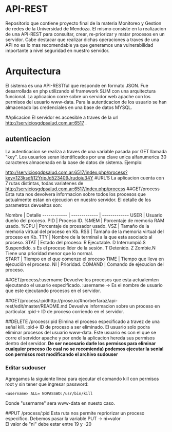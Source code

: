 # API-REST
Repositorio que contiene proyecto final de la materia Monitoreo y Gestion de redes de la Universidad de Mendoza.
El mismo consiste en la realizacion de una API-REST para consultar, crear, re-priorizar y matar procesos en un servidor. Cabe destacar que realizar dichas operaciones a traves de una API no es lo mas recomendable ya que generamos una vulnerabilidad importante a nivel seguridad en nuestro servidor.

# Arquitectura
El sistema es una API-RESTful que responde en formato JSON. Fue desarrollada en php utilizando el framework SLIM con una arquitectura funcional. La aplicacion corre sobre un servidor web apache con los permisos del usuario www-data.
Para la autenticacion de los usuario se han almacenado las credenciales en una base de datos MYSQL.

#Aplicacion
El servidor es accesible a traves de la url http://serviciosgdpsalud.com.ar:6517 .
## autenticacion
La autenticacion se realiza a traves de una variable pasada por GET llamada "key". Los usuarios seran identificados por una clave unica alfanumerica 30 caracteres almacenada en la base de datos de sistema. Ejemplo:

http://serviciosgdpsalud.com.ar:6517/index.php/process?key=123ksdfj12YripJd523409Jrudoiu34Y
#URL'S
La aplicacion cuenta con 7 rutas distintas, todas variatenes de http://serviciosgdpsalud.com.ar:6517/index.php/process
##GET/process
Esta ruta nos devolvera informacion sobre todos los procesos que actualmente estan en ejecucion en nuestro servidor.
El detalle de los parametros devueltos son:

Nombre | Detalle
------------ | ------------- | -------------
USER | Usuario dueño del proceso.
PID | Proceso ID.
%MEM | Porcentaje de memoria RAM usado.
%CPU | Porcentaje de prcesador usado.
VSZ | Tamaño de la memoria virtual del proceso en Kb.
RSS | Tamaño de la memoria virtual del proceso en Kb.
TTY | Nombre de la terminal a la que esta asociado al proceso.
STAT | Estado del proceso: R Ejecutable. D Interrumpió.S Suspendido. s Es el proceso líder de la sesión. T Detenido. Z Zombie.N	Tiene una prioridad menor que lo normal.  
START | Tiempo en el que comenzo el proceso
TIME | Tiempo que lleva en ejecución el proceso.
NI | Prioridad.
COMAND | Comando de ejecucion del proceso.

##GET/process/:username
Devuelve los procesos que esta actualemten ejecutando el usuario especificado.
:username ->  Es el nombre de usuario que este ejecutando procesos en el servidor.

##GET/process/:pidhttp://prose.io/#norberfaraz/api-rest/edit/master/README.md
Devuelve informacion sobre un proceso en particular.
:pid-> ID de proceso corriendo en el servidor.

##DELETE /process/:pid
Elimina el proceso especificado a travez de una señal kill.
:pid-> ID de proceso a ser eliminado. 
El usuario solo podra eliminar procesos del usuario www-data. 
Este usuario es con el que se corre el servidor apache y por ende la aplicacion hereda sus permisos dentro del servidor.
**De ser necesario darle los permisos para eliminar cualquier proceso (lo cual no se recomienda) podemos ejecutar la senial con permisos root modificando el archivo sudouser**
### Editar sudouser
Agregamos la siguiente linea para ejecutar el comando kill con permisos root y sin tener que ingresar password:
```
<username> ALL= NOPASSWD:/usr/bin/kill

```
Donde "username" sera www-data en nuesto caso. 

##PUT /process/:pid
Esta ruta nos permite repriorizar un proceso especifico. Debemos pasar la variable PUT -> ni=valor    
El valor de "ni" debe estar entre 19 y -20





